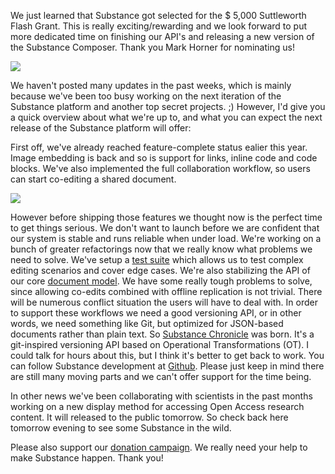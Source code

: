 We just learned that Substance got selected for the $ 5,000 Suttleworth Flash Grant. This is really exciting/rewarding and we look forward to put more dedicated time on finishing our API's and releasing a new version of the Substance Composer. Thank you Mark Horner for nominating us!

![](http://substance.io/images/shuttleworth.jpg)

We haven't posted many updates in the past weeks, which is mainly because we've been too busy working on the next iteration of the Substance platform and another top secret projects. ;) However, I'd give you a quick overview about what we're up to, and what you can expect the next release of the Substance platform will offer:

First off, we've already reached feature-complete status ealier this year. Image embedding is back and so is support for links, inline code and code blocks. We've also implemented the full collaboration workflow, so users can start co-editing a shared document.

![](http://substance.io/images/substance-composer.png)

However before shipping those features we thought now is the perfect time to get things serious. We don't want to launch before we are confident that our system is stable and runs reliable when under load. We're working on a bunch of greater refactorings now that we really know what problems we need to solve. We've setup a [test suite](https://github.com/substance/tests) which allows us to test complex editing scenarios and cover edge cases. We're also stabilizing the API of our core [document model](https://github.com/substance/document). We have some really tough problems to solve, since allowing co-edits combined with offline replication is not trivial. There will be numerous conflict situation the users will have to deal with. In order to support these workflows we need a good versioning API, or in other words, we need something like Git, but optimized for JSON-based documents rather than plain text. So [Substance Chronicle](https://github.com/substance/chronicle) was born. It's a git-inspired versioning API based on Operational Transformations (OT). I could talk for hours about this, but I think it's better to get back to work. You can follow Substance development at [Github](https://github.com/substance/). Please just keep in mind there are still many moving parts and we can't offer support for the time being.

In other news we've been collaborating with scientists in the past months working on a new display method for accessing Open Access research content. It will released to the public tomorrow. So check back here tomorrow evening to see some Substance in the wild.

Please also support our [donation campaign](http://pledgie.com/campaigns/18902). We really need your help to make Substance happen. Thank you!

